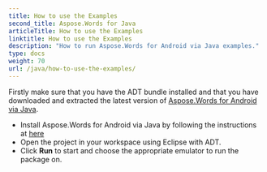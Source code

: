 ```yaml
---
title: How to use the Examples
second_title: Aspose.Words for Java
articleTitle: How to use the Examples
linktitle: How to use the Examples
description: "How to run Aspose.Words for Android via Java examples."
type: docs
weight: 70
url: /java/how-to-use-the-examples/
---
```


Firstly make sure that you have the ADT bundle installed and that you have downloaded and extracted the latest version of [Aspose.Words for Android via Java](https://releases.aspose.com/words/androidjava/).

- Install Aspose.Words for Android via Java by following the instructions at [here](/words/java/installation/)
- Open the project in your workspace using Eclipse with ADT.
- Click **Run** to start and choose the appropriate emulator to run the package on.
